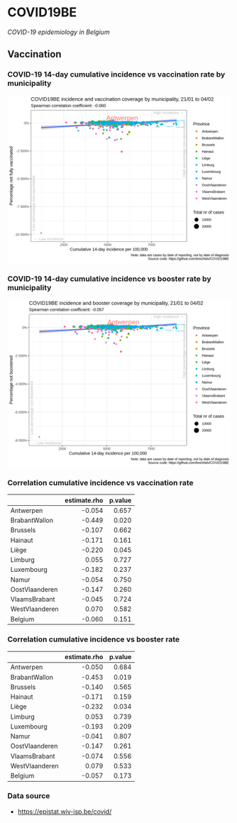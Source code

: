 
# COVID19BE

*COVID-19 epidemiology in Belgium*

## Vaccination

### COVID-19 14-day cumulative incidence vs vaccination rate by municipality

![](covid19be-vaccination.png)

### COVID-19 14-day cumulative incidence vs booster rate by municipality

![](covid19be-vaccination-booster.png)

### Correlation cumulative incidence vs vaccination rate

|                | estimate.rho | p.value |
| :------------- | -----------: | ------: |
| Antwerpen      |      \-0.054 |   0.657 |
| BrabantWallon  |      \-0.449 |   0.020 |
| Brussels       |      \-0.107 |   0.662 |
| Hainaut        |      \-0.171 |   0.161 |
| Liège          |      \-0.220 |   0.045 |
| Limburg        |        0.055 |   0.727 |
| Luxembourg     |      \-0.182 |   0.237 |
| Namur          |      \-0.054 |   0.750 |
| OostVlaanderen |      \-0.147 |   0.260 |
| VlaamsBrabant  |      \-0.045 |   0.724 |
| WestVlaanderen |        0.070 |   0.582 |
| Belgium        |      \-0.060 |   0.151 |

### Correlation cumulative incidence vs booster rate

|                | estimate.rho | p.value |
| :------------- | -----------: | ------: |
| Antwerpen      |      \-0.050 |   0.684 |
| BrabantWallon  |      \-0.453 |   0.019 |
| Brussels       |      \-0.140 |   0.565 |
| Hainaut        |      \-0.171 |   0.159 |
| Liège          |      \-0.232 |   0.034 |
| Limburg        |        0.053 |   0.739 |
| Luxembourg     |      \-0.193 |   0.209 |
| Namur          |      \-0.041 |   0.807 |
| OostVlaanderen |      \-0.147 |   0.261 |
| VlaamsBrabant  |      \-0.074 |   0.556 |
| WestVlaanderen |        0.079 |   0.533 |
| Belgium        |      \-0.057 |   0.173 |

### Data source

  - <https://epistat.wiv-isp.be/covid/>
